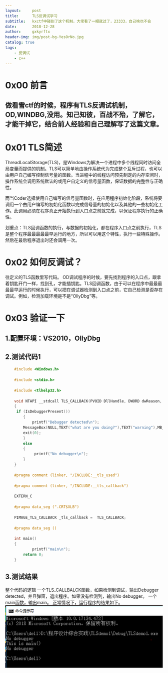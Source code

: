 ```yaml
---
layout:     post
title:      TLS反调试学习
subtitle:   kxctf中碰到了这个机制，大佬看了一眼就过了，23333，自己啥也不会
date:       2018-12-28
author:     gxkyrftx
header-img: img/post-bg-YesOrNo.jpg
catalog: true
tags:
    - 反调试
    - c++
---
```

# 0x00 前言
做看雪ctf的时候，程序有TLS反调试机制，OD,WINDBG,没用。知己知彼，百战不殆，了解它，才能干掉它，结合前人经验和自己理解写了这篇文章。
----
# 0x01 TLS简述
ThreadLocalStorage(TLS)，是Windows为解决一个进程中多个线程同时访问全局变量而提供的机制。TLS可以简单地由操作系统代为完成整个互斥过程，也可以由用户自己编写控制信号量的函数。当进程中的线程访问预先制定的内存空间时，操作系统会调用系统默认的或用户自定义的信号量函数，保证数据的完整性与正确性。

而当Coder选择使用自己编写的信号量函数时，在应用程序初始化阶段，系统将要调用一个由用户编写的初始化函数以完成信号量的初始化以及其他的一些初始化工作。此调用必须在程序真正开始执行到入口点之前就完成，以保证程序执行的正确性。

划重点：TLS回调函数的执行，与数据的初始化，都在程序入口点之前执行，TLS是整个程序最最最最最早运行的地方，所以可以用这个特性，执行一些特殊操作。然后在最后程序退出时还会调用一次。

# 0x02 如何反调试？
往定义的TLS函数里写代码。
OD调试程序的时候，要先找到程序的入口点，跟拿着钥匙开门一样，找到孔，才能插钥匙。TLS回调函数，由于可以在程序中最最最最最早运行的时候执行，可以把在调试器检测到入口点之前，它自己检测是否存在调试。例如，检测加载环境是不是“OllyDbg”等。

# 0x03 验证一下
## 1.配置环境：VS2010，OllyDbg
## 2.测试代码1

```c++
	#include <Windows.h>
	
	#include <stdio.h>
	
	#include <tlhelp32.h>

	void NTAPI __stdcall TLS_CALLBACK(PVOID DllHandle, DWORD dwReason, PVOID Reserved)
	{
   	 if (IsDebuggerPresent()) 
    	{
        	printf("Debugger detected\n");
		MessageBox(NULL,TEXT("what are you doing?"),TEXT("warning"),MB_OK);
		exit(0);
    	}
    	else
        {
       		 printf("No debugger\n");
        }
	}

	#pragma comment (linker, "/INCLUDE:__tls_used")
	
	#pragma comment (linker, "/INCLUDE:__tls_callback")

	EXTERN_C

	#pragma data_seg (".CRT$XLB")
	
	PIMAGE_TLS_CALLBACK _tls_callback =  TLS_CALLBACK;
	
	#pragma data_seg ()

	int main()
	{
    		printf("main\n");
   	 	return 0;
	}
```
## 3.测试结果
整个代码的逻辑
一个TLS_CALLBALCK函数，如果检测到调试，输出Debugger detected，并且弹窗，退出程序。如果没有检测到，输出No debugger。
一个main函数，输出main。
正常情况下，运行程序的结果如下。
![tlsdemo1.1](https://github.com/gxkyrftx/gxkyrftx.github.io/blob/master/img/tlsdemo1.1.PNG?raw=true)

